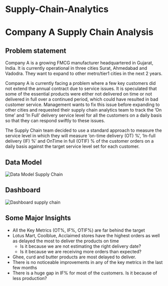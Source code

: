 # Supply-Chain-Analytics

# Company A Supply Chain Analysis

## Problem statement

Company A is a growing FMCG manufacturer headquartered in Gujarat, India. It is currently operational in three cities Surat, Ahmedabad and Vadodra. They want to expand to other metro/tier1 cities in the next 2 years.

Company A is currently facing a problem where a few key customers did not extend the annual contract due to service issues. It is speculated that some of the essential products were either not delivered on time or not delivered in full over a continued period, which could have resulted in bad customer service. Management wants to fix this issue before expanding to other cities and requested their supply chain analytics team to track the ’On time’ and ‘In Full’ delivery service level for all the customers on a daily basis so that they can respond swiftly to these issues.

The Supply Chain team decided to use a standard approach to measure the service level in which they will measure ‘on-time delivery (OT) %’, ‘In-full delivery (IF) %’ and OnTime in full (OTIF) % of the customer orders on a daily basis against the target service level set for each customer.


## Data Model 
![Data Model Supply Chain](https://github.com/yashwanth-DA/Supply-Chain-Analytics/assets/174483416/1288284a-f850-414a-bd6a-dacdce86e4b1)



## Dashboard 

![Dashboard supply chain](https://github.com/yashwanth-DA/Supply-Chain-Analytics/assets/174483416/f76e4a25-bfc0-4889-90de-331c95e3a8ef)


## Some Major Insights 

- All the Key Metrics (OT%, IF%, OTIF%) are far behind the target
- Lotus Mart, Coolblue, Acclaimed stores have the highest orders as well as delayed the most to deliver the products on time 
  - Is it because we are not estimating the right delivery date?
  - Is it because we are receiving more orders than expected?
- Ghee, curd and butter products are most delayed to deliver. 
- There is no noticeable improvements in any of the key metrics in the last few months
- There is a huge gap in IF% for most of the customers. Is it because of less production?
